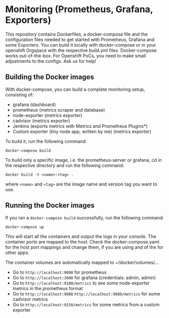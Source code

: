 # Monitoring (Prometheus, Grafana, Exporters)

This repository contains Dockerfiles, a docker-compose file and the configuration files needed to get started with Prometheus, Grafana and some Exporters. You can build it locally with docker-compose or in your openshift Orgspace with the respective build.yml files. Docker-compose works out-of-the-box. For Openshift PoCs, you need to make small adjustments to the configs. Ask us for help!

## Building the Docker images

With docker-compose, you can build a complete monitoring setup, consisting of:
- grafana (dashboard)
- prometheus (metrics scraper and database)
- node-exporter (metrics exporter)
- cadvisor (metrics exporter)
- Jenkins (exports metrics with Metrics and Prometheus Plugins*)
- Custom exporter (tiny node app, written by me) (metrics exporter) 

To build it, run the following command:
```
docker-compose build
```

To build only a specific image, i.e. the prometheus-server or grafana, cd in the respective directory and run
the following command:
```
docker build -t <name>:<tag> .
```

where `<name>` and `<tag>` are the image name and version tag you want to use.

## Running the Docker images

If you ran a `docker-compose build` successfully, run the following command:
```
docker-compose up
```
This will start all the containers and output the logs in your console.
The container ports are mapped to the host. Check the docker-compose.yaml for the host port mappings and change them, if you are using and of the for other apps.

The container volumes are automatically mapped to ~/docker/volumes/...

- Go to `http://localhost:9090` for prometheus
- Go to `http://localhost:3000` for grafana (credentials: admin, admin)
- Go to `http://localhost:9100/metrics` to see some node-exporter metrics in the prometheus format
- Go to `http://localhost:9080` `http://localhost:9080/metrics` for some cadvisor metrics
- Go to `http://localhost:9150/metrics` for some metrics from a custom exporter

